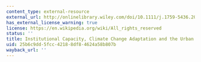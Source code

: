 ```yaml
---
content_type: external-resource
external_url: http://onlinelibrary.wiley.com/doi/10.1111/j.1759-5436.2008.tb00478.x/abstract
has_external_license_warning: true
license: https://en.wikipedia.org/wiki/All_rights_reserved
status: ''
title: Institutional Capacity, Climate Change Adaptation and the Urban Poor
uid: 25b6c9dd-5fcc-4218-8df8-4624a58b807b
wayback_url: ''
---
```

